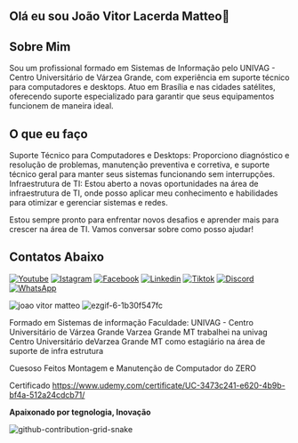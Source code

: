 ## Olá eu sou João Vitor Lacerda Matteo👋

## Sobre Mim

Sou um profissional formado em Sistemas de Informação pelo UNIVAG - Centro Universitário de Várzea Grande, com experiência em suporte técnico para computadores e desktops. Atuo em Brasília e nas cidades satélites, oferecendo suporte especializado para garantir que seus equipamentos funcionem de maneira ideal.

## O que eu faço

Suporte Técnico para Computadores e Desktops: Proporciono diagnóstico e resolução de problemas, manutenção preventiva e corretiva, e suporte técnico geral para manter seus sistemas funcionando sem interrupções.
Infraestrutura de TI: Estou aberto a novas oportunidades na área de infraestrutura de TI, onde posso aplicar meu conhecimento e habilidades para otimizar e gerenciar sistemas e redes.

Estou sempre pronto para enfrentar novos desafios e aprender mais para crescer na área de TI. Vamos conversar sobre como posso ajudar!

##  Contatos Abaixo  
[![Youtube](https://img.shields.io/badge/YouTube-FF0000?style=for-the-badge&logo=youtube&logoColor=white)](https://www.youtube.com/@desvaisegamer587/featured)
[![Istagram](https://img.shields.io/badge/Instagram-E4405F?style=for-the-badge&logo=instagram&logoColor=white)](https://www.instagram.com/joaovmatteo/)
[![Facebook](https://img.shields.io/badge/Facebook-1877F2?style=for-the-badge&logo=facebook&logoColor=white)](https://www.facebook.com/joaovitor.lacerdamatteo)
[![Linkedin](https://img.shields.io/badge/LinkedIn-0077B5?style=for-the-badge&logo=linkedin&logoColor=white)](https://www.linkedin.com/in/joão-vitor-matteo-73b92a1b4/)
[![Tiktok](https://img.shields.io/badge/TikTok-000000?style=for-the-badge&logo=tiktok&logoColor=white)](https://www.tiktok.com/@desvaiser?lang=pt-BR)
[![Discord](https://img.shields.io/badge/Discord-7289DA?style=for-the-badge&logo=discord&logoColor=white)](https://www.twitch.tv/desvaiser)
[![WhatsApp](https://img.shields.io/badge/WhatsApp-25D366?style=for-the-badge&logo=whatsapp&logoColor=white)](https://w.app/SuportepceOfertasdeTrabalhocomInfraestruturaTI)




![joao vitor matteo](https://github-readme-stats.vercel.app/api?username=joao503&show_icons=true&theme=radical) ![ezgif-6-1b30f547fc](https://github.com/user-attachments/assets/3e722352-b6b0-4a90-abdc-aeacf0d83682)



Formado em Sistemas de informação 
Faculdade: 
UNIVAG - Centro Universitário de Várzea Grande
Varzea Grande MT
trabalhei na univag Centro Universitário deVarzea Grande MT como estagiário na área de suporte de infra estrutura 

Cuesoso Feitos
Montagem e Manutenção de Computador do ZERO

 Certificado https://www.udemy.com/certificate/UC-3473c241-e620-4b9b-bf4a-512a24cdcb71/

 <b>Apaixonado por tegnologia, Inovação</b>  
 

 ![github-contribution-grid-snake](https://github.com/user-attachments/assets/dcd0bb67-eead-4943-a054-dd2d0866df91)
